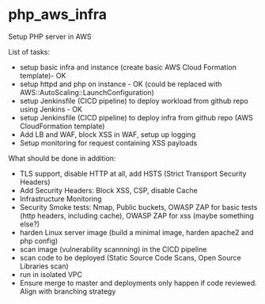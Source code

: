 # php_aws_infra
Setup PHP server in AWS

List of tasks:
* setup basic infra and instance (create basic AWS Cloud Formation template)- OK
* setup httpd and php on instance - OK (could be replaced with AWS::AutoScaling::LaunchConfiguration)
* setup Jenkinsfile (CICD pipeline) to deploy workload from github repo using Jenkins - OK
* setup Jenkinsfile (CICD pipeline) to deploy infra from github repo (AWS CloudFormation template) 
* Add LB and WAF, block XSS in WAF, setup up logging
* Setup monitoring for request containing XSS payloads

What should be done in addition:
* TLS support, disable HTTP at all, add HSTS (Strict Transport Security Headers)
* Add Security Headers: Block XSS, CSP, disable Cache 
* Infrastructure Monitoring 
* Security Smoke tests: Nmap, Public buckets, OWASP ZAP for basic tests (http headers, including cache), OWASP ZAP for xss (maybe something else?)
* harden Linux server image (build a minimal image, harden apache2 and php config)
* scan image (vulnerability scannning) in the CICD pipeline
* scan code to be deployed (Static Source Code Scans, Open Source Libraries scan)
* run in isolated VPC
* Ensure merge to master and deployments only happen if code reviewed. Align with branching strategy

